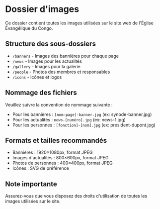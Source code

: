 
# Dossier d'images

Ce dossier contient toutes les images utilisées sur le site web de l'Église Évangélique du Congo.

## Structure des sous-dossiers

- `/banners` - Images des bannières pour chaque page
- `/news` - Images pour les actualités
- `/gallery` - Images pour la galerie
- `/people` - Photos des membres et responsables
- `/icons` - Icônes et logos 

## Nommage des fichiers

Veuillez suivre la convention de nommage suivante :
- Pour les bannières : `[nom-page]-banner.jpg` (ex: synode-banner.jpg)
- Pour les actualités : `news-[numéro].jpg` (ex: news-1.jpg)
- Pour les personnes : `[fonction]-[nom].jpg` (ex: president-dupont.jpg)

## Formats et tailles recommandés

- Bannières : 1920×1080px, format JPEG
- Images d'actualités : 800×600px, format JPEG
- Photos de personnes : 400×400px, format JPEG
- Icônes : SVG de préférence

## Note importante

Assurez-vous que vous disposez des droits d'utilisation de toutes les images utilisées sur le site.

